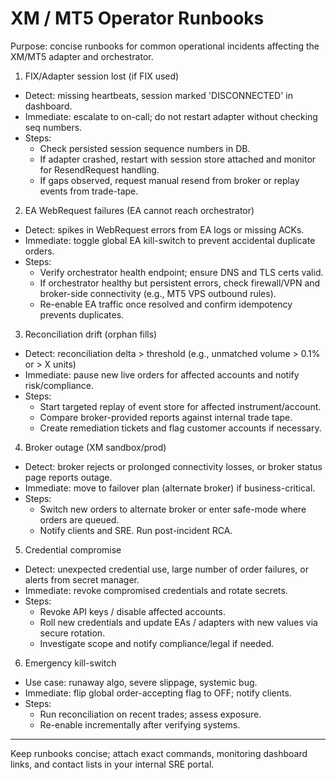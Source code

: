# XM / MT5 Operator Runbooks

Purpose: concise runbooks for common operational incidents affecting the XM/MT5 adapter and orchestrator.

1) FIX/Adapter session lost (if FIX used)
- Detect: missing heartbeats, session marked 'DISCONNECTED' in dashboard.
- Immediate: escalate to on-call; do not restart adapter without checking seq numbers.
- Steps:
  - Check persisted session sequence numbers in DB.
  - If adapter crashed, restart with session store attached and monitor for ResendRequest handling.
  - If gaps observed, request manual resend from broker or replay events from trade-tape.

2) EA WebRequest failures (EA cannot reach orchestrator)
- Detect: spikes in WebRequest errors from EA logs or missing ACKs.
- Immediate: toggle global EA kill-switch to prevent accidental duplicate orders.
- Steps:
  - Verify orchestrator health endpoint; ensure DNS and TLS certs valid.
  - If orchestrator healthy but persistent errors, check firewall/VPN and broker-side connectivity (e.g., MT5 VPS outbound rules).
  - Re-enable EA traffic once resolved and confirm idempotency prevents duplicates.

3) Reconciliation drift (orphan fills)
- Detect: reconciliation delta > threshold (e.g., unmatched volume > 0.1% or > X units)
- Immediate: pause new live orders for affected accounts and notify risk/compliance.
- Steps:
  - Start targeted replay of event store for affected instrument/account.
  - Compare broker-provided reports against internal trade tape.
  - Create remediation tickets and flag customer accounts if necessary.

4) Broker outage (XM sandbox/prod)
- Detect: broker rejects or prolonged connectivity losses, or broker status page reports outage.
- Immediate: move to failover plan (alternate broker) if business-critical.
- Steps:
  - Switch new orders to alternate broker or enter safe-mode where orders are queued.
  - Notify clients and SRE. Run post-incident RCA.

5) Credential compromise
- Detect: unexpected credential use, large number of order failures, or alerts from secret manager.
- Immediate: revoke compromised credentials and rotate secrets.
- Steps:
  - Revoke API keys / disable affected accounts.
  - Roll new credentials and update EAs / adapters with new values via secure rotation.
  - Investigate scope and notify compliance/legal if needed.

6) Emergency kill-switch
- Use case: runaway algo, severe slippage, systemic bug.
- Immediate: flip global order-accepting flag to OFF; notify clients.
- Steps:
  - Run reconciliation on recent trades; assess exposure.
  - Re-enable incrementally after verifying systems.

---

Keep runbooks concise; attach exact commands, monitoring dashboard links, and contact lists in your internal SRE portal.
